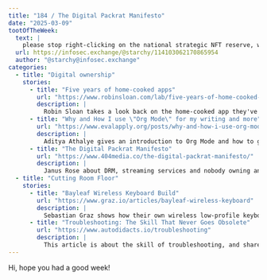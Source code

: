 ```yaml
---
title: "184 / The Digital Packrat Manifesto"
date: "2025-03-09"
tootOfTheWeek:
  text: |
    please stop right-clicking on the national strategic NFT reserve, we don't know how to turn that off
  url: https://infosec.exchange/@starchy/114103062170865954
  author: "@starchy@infosec.exchange"
categories:
  - title: "Digital ownership"
    stories:
      - title: "Five years of home-cooked apps"
        url: "https://www.robinsloan.com/lab/five-years-of-home-cooked-apps/"
        description: |
          Robin Sloan takes a look back on the home-cooked app they've written and how the concept holds up.
      - title: "Why and How I use \"Org Mode\" for my writing and more"
        url: "https://www.evalapply.org/posts/why-and-how-i-use-org-mode/index.html"
        description: |
          Aditya Athalye gives an introduction to Org Mode and how to get started if you want to try it.
      - title: "The Digital Packrat Manifesto"
        url: "https://www.404media.co/the-digital-packrat-manifesto/"
        description: |
          Janus Rose about DRM, streaming services and nobody owning anything digitally nowadays.
  - title: "Cutting Room Floor"
    stories:
      - title: "Bayleaf Wireless Keyboard Build"
        url: "https://www.graz.io/articles/bayleaf-wireless-keyboard"
        description: |
          Sebastian Graz shows how their own wireless low-profile keyboard from scratch.
      - title: "Troubleshooting: The Skill That Never Goes Obsolete"
        url: "https://www.autodidacts.io/troubleshooting"
        description: |
          This article is about the skill of troubleshooting, and shares some steps to remember. I especially recommend reading the linked examples at the very end!
---
```


Hi, hope you had a good week!
